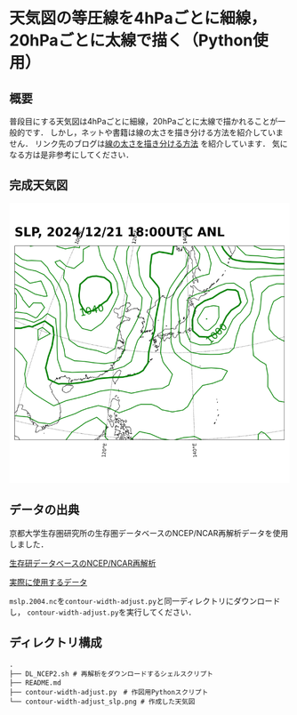 # 天気図の等圧線を4hPaごとに細線，20hPaごとに太線で描く（Python使用）
## 概要
普段目にする天気図は4hPaごとに細線，20hPaごとに太線で描かれることが一般的です．
しかし，ネットや書籍は線の太さを描き分ける方法を紹介していません．
リンク先のブログは[線の太さを描き分ける方法](https://note.com/fair_dunlin665/n/n1b3d6bcb3eb8)
を紹介しています．
気になる方は是非参考にしてください．

## 完成天気図
![完成天気図](contour-width-adjust_slp.png)

## データの出典
京都大学生存圏研究所の生存圏データベースのNCEP/NCAR再解析データを使用しました．

[生存研データベースのNCEP/NCAR再解析](https://database.rish.kyoto-u.ac.jp/arch/ncep/)

[実際に使用するデータ](https://database.rish.kyoto-u.ac.jp/arch/ncep/data/ncep.reanalysis2/surface/mslp.2024.nc)

`mslp.2004.nc`を`contour-width-adjust.py`と同一ディレクトリにダウンロードし，
`contour-width-adjust.py`を実行してください．

## ディレクトリ構成
```
.
├── DL_NCEP2.sh # 再解析をダウンロードするシェルスクリプト
├── README.md
├── contour-width-adjust.py　# 作図用Pythonスクリプト
└── contour-width-adjust_slp.png # 作成した天気図
```
